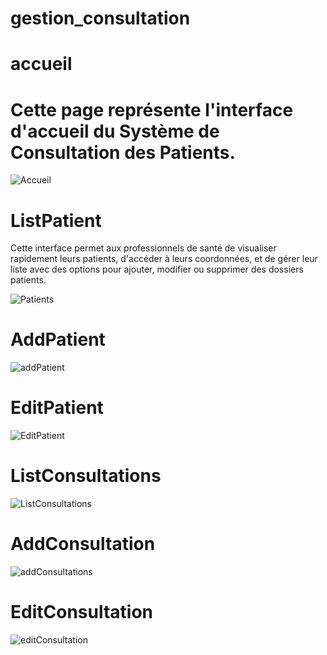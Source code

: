 ﻿# gestion_consultation
# accueil
# Cette page représente l'interface d'accueil du Système de Consultation des Patients.
![Accueil](https://github.com/user-attachments/assets/0ba13308-117a-4bc8-8e13-ed6fadc5b586)

# ListPatient
Cette interface permet aux professionnels de santé de visualiser rapidement leurs patients, d'accéder à leurs coordonnées, et de gérer leur liste avec des options pour ajouter, modifier ou supprimer des dossiers patients.

![Patients](https://github.com/user-attachments/assets/5ea6b36f-dea5-456f-b85a-e45ebda4c303)

# AddPatient
![addPatient](https://github.com/user-attachments/assets/74ad7740-824f-4aec-997c-22e5ae8031a0)

# EditPatient
![EditPatient](https://github.com/user-attachments/assets/3d93cb57-e50a-4689-b1fd-a911baa153e7)

# ListConsultations
![ListConsultations](https://github.com/user-attachments/assets/e499b6c6-4c59-4db3-a887-b0a4172031b7)


# AddConsultation
![addConsultations](https://github.com/user-attachments/assets/94359710-9c7d-44fc-a2c1-adc5d784f482)

# EditConsultation
![editConsultation](https://github.com/user-attachments/assets/d075b1e3-7c4e-4f1b-80c6-f9584e772185)






